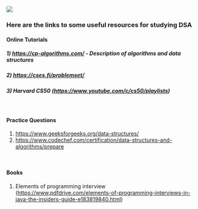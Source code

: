 
![](https://github.com/manvi0308/100DaysOfAlgo/blob/master/resources/img2.jpeg)



### Here are the links to some useful resources for studying DSA<br>

#### Online Tutorials <br>

##### 1) https://cp-algorithms.com/ - Description of algorithms and data structures<br>
##### 2) https://cses.fi/problemset/<br>
##### 3) Harvard CS50 (https://www.youtube.com/c/cs50/playlists)<br>
<br>


#### Practice Questions <br>

1) https://www.geeksforgeeks.org/data-structures/<br>
2) https://www.codechef.com/certification/data-structures-and-algorithms/prepare<br>
<br>


#### Books

1) Elements of programming interview (https://www.pdfdrive.com/elements-of-programming-interviews-in-java-the-insiders-guide-e183819840.html)





